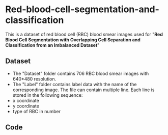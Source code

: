 # Red-blood-cell-segmentation-and-classification

This is a dataset of red blood cell (RBC) blood smear images used for "**Red Blood Cell Segmentation with Overlapping Cell Separation and Classification from an Imbalanced Dataset**"

## Dataset
- The "Dataset" folder contains 706 RBC blood smear images with 640*480 resolution.
- The "Label" folder contains label data with the name of the corresponding image. The file can contain multiple line. Each line is stored in the following sequence:
- x coordinate
- y coordinate
- type of RBC in number

## Code


<!-- ## Citation
If you find this dataset useful for your research, please cite
```
@article{CK2019,
  author    = {Chee Kheng Ch’ng and
               Chee Seng Chan and
               Chenglin Liu},
  title     = {Total-Text: Towards Orientation Robustness in Scene Text Detection},
  journal   = {International Journal on Document Analysis and Recognition (IJDAR)},
  volume    = {23},
  pages     = {31-52},
  year      = {2020},
  doi       = {10.1007/s10032-019-00334-z},
}
``` -->
